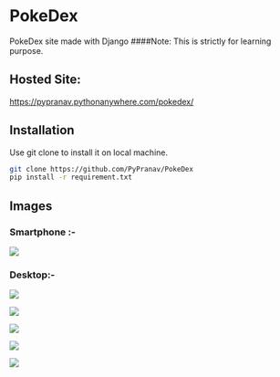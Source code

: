 # PokeDex
PokeDex site made with Django
####Note: This is strictly for learning purpose.
  
## Hosted Site:
https://pypranav.pythonanywhere.com/pokedex/ 
## Installation  
Use git clone to install it on local machine.
```bash
git clone https://github.com/PyPranav/PokeDex
pip install -r requirement.txt
```
  
## Images
### Smartphone :-
  
![](https://lh3.googleusercontent.com/pw/ACtC-3du9yi0xktNdfaqNdSlui92qGQma1gLpTLWeqEa-xZAcixB3-KUJOtNZjxEne1qb79MVK13wZ97IUntclgCVC8dlHdj0iYb0-7igWNyDKfOSFWY0ehlIuJNq4sbDyU9D9plZfBQGqk6x_jlXV76aUPO=w338-h938-no?authuser=0)
  
### Desktop:-
  
![](https://cdn.discordapp.com/attachments/707881046976233504/747811518007083018/unknown.png)
  
![](https://cdn.discordapp.com/attachments/707881046976233504/748069977017286692/unknown.png)
  
![](https://cdn.discordapp.com/attachments/707881046976233504/748070466585100358/unknown.png)
  
![](https://cdn.discordapp.com/attachments/707881046976233504/747811892151451759/unknown.png)
  
![](https://cdn.discordapp.com/attachments/707881046976233504/748163457551040562/unknown.png)

